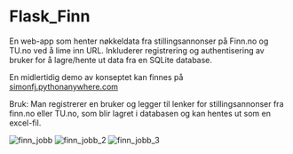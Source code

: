 # Flask_Finn
En web-app som henter nøkkeldata fra stillingsannonser på Finn.no og TU.no ved å lime inn URL.
Inkluderer registrering og authentisering av bruker for å lagre/hente ut data fra en SQLite database.

En midlertidig demo av konseptet kan finnes på [simonfj.pythonanywhere.com](http://simonfj.pythonanywhere.com/)

Bruk:
Man registrerer en bruker og legger til lenker for stillingsannonser fra finn.no eller TU.no, som blir lagret i databasen og kan hentes ut som en excel-fil.



![finn_jobb](https://user-images.githubusercontent.com/72814986/111627689-a039ad00-87ef-11eb-8039-3656b8177c5d.PNG)
![finn_jobb_2](https://user-images.githubusercontent.com/72814986/111627706-a465ca80-87ef-11eb-8822-bdf12c8aadf4.PNG)
![finn_jobb_3](https://user-images.githubusercontent.com/72814986/111627713-a596f780-87ef-11eb-9fe8-7493bcb9cc29.PNG)
